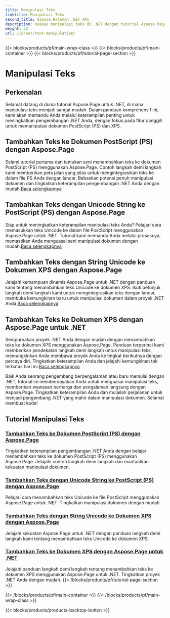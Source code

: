 ```yaml
---
title: Manipulasi Teks
linktitle: Manipulasi Teks
second_title: Aspose.Halaman .NET API
description: Kuasai manipulasi teks di .NET dengan tutorial Aspose.Page. Pelajari cara menambahkan teks Unicode ke dokumen PostScript dan XPS. Tingkatkan keterampilan manipulasi dokumen Anda.
weight: 32
url: /id/net/text-manipulation/
---
```


{{< blocks/products/pf/main-wrap-class >}}
{{< blocks/products/pf/main-container >}}
{{< blocks/products/pf/tutorial-page-section >}}

# Manipulasi Teks



## Perkenalan

Selamat datang di dunia tutorial Aspose.Page untuk .NET, di mana manipulasi teks menjadi sangat mudah. Dalam panduan komprehensif ini, kami akan memandu Anda melalui keterampilan penting untuk meningkatkan pengembangan .NET Anda, dengan fokus pada fitur canggih untuk memanipulasi dokumen PostScript (PS) dan XPS.

## Tambahkan Teks ke Dokumen PostScript (PS) dengan Aspose.Page

 Selami tutorial pertama dan temukan seni menambahkan teks ke dokumen PostScript (PS) menggunakan Aspose.Page. Contoh langkah demi langkah kami memberikan peta jalan yang jelas untuk mengintegrasikan teks ke dalam file PS Anda dengan lancar. Bebaskan potensi penuh manipulasi dokumen dan tingkatkan keterampilan pengembangan .NET Anda dengan mudah.[Baca selengkapnya](./add-text-to-postscript-ps-document/)

## Tambahkan Teks dengan Unicode String ke PostScript (PS) dengan Aspose.Page

Siap untuk meningkatkan keterampilan manipulasi teks Anda? Pelajari cara memasukkan teks Unicode ke dalam file PostScript menggunakan Aspose.Page untuk .NET. Tutorial kami memandu Anda melalui prosesnya, memastikan Anda menguasai seni manipulasi dokumen dengan mudah.[Baca selengkapnya](./add-text-with-unicode-string-to-postscript-ps/)

## Tambahkan Teks dengan String Unicode ke Dokumen XPS dengan Aspose.Page

 Jelajahi kemampuan dinamis Aspose.Page untuk .NET dengan panduan kami tentang menambahkan teks Unicode ke dokumen XPS. Ikuti petunjuk langkah demi langkah kami untuk mengintegrasikan teks dengan lancar, membuka kemungkinan baru untuk manipulasi dokumen dalam proyek .NET Anda.[Baca selengkapnya](./add-text-with-unicode-string-to-xps-document/)

## Tambahkan Teks ke Dokumen XPS dengan Aspose.Page untuk .NET

 Sempurnakan proyek .NET Anda dengan mudah dengan menambahkan teks ke dokumen XPS menggunakan Aspose.Page. Panduan terperinci kami memberikan pendekatan langkah demi langkah untuk manipulasi teks, memungkinkan Anda membawa proyek Anda ke tingkat berikutnya dengan percaya diri. Tingkatkan keterampilan Anda dan jelajahi kemungkinan tak terbatas hari ini.[Baca selengkapnya](./add-text-to-xps-document/)

Baik Anda seorang pengembang berpengalaman atau baru memulai dengan .NET, tutorial ini memberdayakan Anda untuk menguasai manipulasi teks, memberikan wawasan berharga dan pengalaman langsung dengan Aspose.Page. Tingkatkan keterampilan Anda dan mulailah perjalanan untuk menjadi pengembang .NET yang mahir dalam manipulasi dokumen. Selamat membuat kode!
## Tutorial Manipulasi Teks
### [Tambahkan Teks ke Dokumen PostScript (PS) dengan Aspose.Page](./add-text-to-postscript-ps-document/)
Tingkatkan keterampilan pengembangan .NET Anda dengan belajar menambahkan teks ke dokumen PostScript (PS) menggunakan Aspose.Page. Jelajahi contoh langkah demi langkah dan manfaatkan kekuatan manipulasi dokumen.
### [Tambahkan Teks dengan Unicode String ke PostScript (PS) dengan Aspose.Page](./add-text-with-unicode-string-to-postscript-ps/)
Pelajari cara menambahkan teks Unicode ke file PostScript menggunakan Aspose.Page untuk .NET. Tingkatkan manipulasi dokumen dengan mudah.
### [Tambahkan Teks dengan String Unicode ke Dokumen XPS dengan Aspose.Page](./add-text-with-unicode-string-to-xps-document/)
Jelajahi kekuatan Aspose.Page untuk .NET dengan panduan langkah demi langkah kami tentang menambahkan teks Unicode ke dokumen XPS.
### [Tambahkan Teks ke Dokumen XPS dengan Aspose.Page untuk .NET](./add-text-to-xps-document/)
Jelajahi panduan langkah demi langkah tentang menambahkan teks ke dokumen XPS menggunakan Aspose.Page untuk .NET. Tingkatkan proyek .NET Anda dengan mudah.
{{< /blocks/products/pf/tutorial-page-section >}}

{{< /blocks/products/pf/main-container >}}
{{< /blocks/products/pf/main-wrap-class >}}

{{< blocks/products/products-backtop-button >}}

